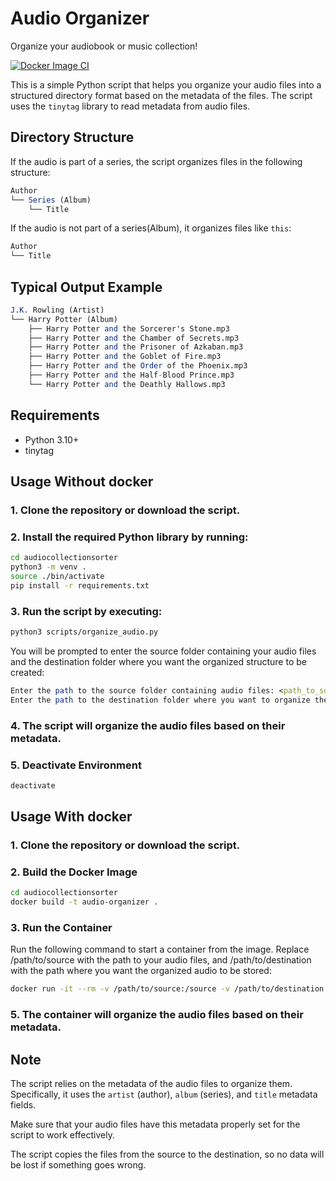 # Audio Organizer

Organize your audiobook or music collection!

[![Docker Image CI](https://github.com/orbitalteapot/audiocollectionsorter/actions/workflows/docker-image.yml/badge.svg)](https://github.com/orbitalteapot/audiocollectionsorter/actions/workflows/docker-image.yml)

This is a simple Python script that helps you organize your audio files into a structured directory format based on the metadata of the files. The script uses the `tinytag` library to read metadata from audio files.

## Directory Structure
If the audio is part of a series, the script organizes files in the following structure:

```mathematica
Author
└── Series (Album)
    └── Title
```


If the audio is not part of a series(Album), it organizes files like `this`:

```mathematica
Author
└── Title
```

## Typical Output Example
```mathematica
J.K. Rowling (Artist)
└── Harry Potter (Album)
    ├── Harry Potter and the Sorcerer's Stone.mp3
    ├── Harry Potter and the Chamber of Secrets.mp3
    ├── Harry Potter and the Prisoner of Azkaban.mp3
    ├── Harry Potter and the Goblet of Fire.mp3
    ├── Harry Potter and the Order of the Phoenix.mp3
    ├── Harry Potter and the Half-Blood Prince.mp3
    └── Harry Potter and the Deathly Hallows.mp3
```

## Requirements

- Python 3.10+
- tinytag

## Usage Without docker

### 1. Clone the repository or download the script.

### 2. Install the required Python library by running:

```sh
cd audiocollectionsorter
python3 -m venv .
source ./bin/activate
pip install -r requirements.txt
```

### 3. Run the script by executing:
```sh
python3 scripts/organize_audio.py
```
You will be prompted to enter the source folder containing your audio files and the destination folder where you want the organized structure to be created:

```mathematica
Enter the path to the source folder containing audio files: <path_to_source_folder>
Enter the path to the destination folder where you want to organize the audio: <path_to_destination_folder>
```

### 4. The script will organize the audio files based on their metadata.

### 5. Deactivate Environment
```sh
deactivate
```

## Usage With docker
### 1. Clone the repository or download the script.
### 2. Build the Docker Image
```sh
cd audiocollectionsorter
docker build -t audio-organizer .
```

### 3. Run the Container
Run the following command to start a container from the image. Replace /path/to/source with the path to your audio files, and /path/to/destination with the path where you want the organized audio to be stored:
```sh
docker run -it --rm -v /path/to/source:/source -v /path/to/destination:/destination audio-organizer
```

### 5. The container will organize the audio files based on their metadata.
## Note

The script relies on the metadata of the audio files to organize them. Specifically, it uses the `artist` (author), `album` (series), and `title` metadata fields.

Make sure that your audio files have this metadata properly set for the script to work effectively.

The script copies the files from the source to the destination, so no data will be lost if something goes wrong.
